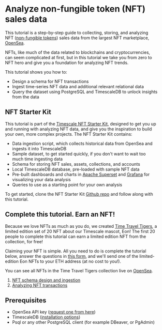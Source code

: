 # Analyze non-fungible token (NFT) sales data

This tutorial is a step-by-step guide to collecting, storing, and analyzing NFT
([non-fungible tokens][nft-wiki]) sales data from the largest NFT marketplace,
[OpenSea][opensea].

NFTs, like much of the data related to blockchains and cryptocurrencies, can
seem complicated at first, but in this tutorial we take you from zero to NFT hero
and give you a foundation for analyzing NFT trends.

This tutorial shows you how to:
* Design a schema for NFT transactions
* Ingest time-series NFT data and additional relevant relational data
* Query the dataset using PostgreSQL and TimescaleDB to unlock insights from the data

## NFT Starter Kit

This tutorial is part of the [Timescale NFT Starter Kit][starter-kit], designed
to get you up and running with analyzing NFT data, and give you the inspiration
to build your own, more complex projects.
The NFT Starter Kit contains:
* Data ingestion script, which collects historical data from OpenSea and ingests
it into TimescaleDB
* Sample dataset, to get started quickly, if you don't want to wait too much time ingesting data
* Schema for storing NFT sales, assets, collections, and accounts
* Local TimescaleDB database, pre-loaded with sample NFT data
* Pre-built dashboards and charts in [Apache Superset][superset] and [Grafana][grafana]
for visualizing your data analysis
* Queries to use as a starting point for your own analysis

To get started, clone the NFT Starter Kit [Github repo][starter-kit] and follow
along with this tutorial.

## Complete this tutorial. Earn an NFT!
Because we love NFTs as much as you do, we created [Time Travel Tigers][eon-collection],
a limited edition set of 20
NFT about our Timescale mascot, Eon! The first 20 people to complete this tutorial
can earn a limited edition NFT from
the collection, for free!

Claiming your NFT is simple. All you need to do is complete the tutorial below,
answer the questions in [this form][nft-form], and we'll send one of the
limited-edition Eon NFTs to your ETH address (at no cost to you!).

You can see all NFTs in the Time Travel Tigers collection live on [OpenSea][eon-collection].

1. [NFT schema design and ingestion][nft-schema]
1. [Analyzing NFT transactions][nft-analyze]

## Prerequisites
* OpenSea API key ([request one from here][opensea-key])
* TimescaleDB ([installation options][install-ts])
* Psql or any other PostgreSQL client (for example DBeaver, or PgAdmin)


[nft-wiki]: https://en.wikipedia.org/wiki/Non-fungible_token
[opensea]: https://opensea.io
[starter-kit]: https://github.com/timescale/nft-starter-kit
[install-ts]: /install/latest/
[nft-schema]: /tutorials/analyze-nft-data/nft-schema-ingestion
[nft-analyze]: /tutorials/analyze-nft-data/analyzing-nft-transactions
[superset]: https://superset.apache.org
[grafana]: https://grafana.com
[eon-collection]: https://opensea.io/collection/time-travel-tigers-by-timescale
[nft-form]: https://docs.google.com/forms/d/e/1FAIpQLSdZMzES-vK8K_pJl1n7HWWe5-v6D9A03QV6rys18woGTZr0Yw/viewform?usp=sf_link
[opensea-key]: https://docs.opensea.io/reference/request-an-api-key
